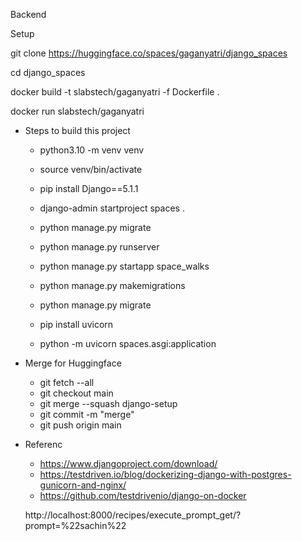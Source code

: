 Backend


Setup

git clone https://huggingface.co/spaces/gaganyatri/django_spaces

cd django_spaces

docker build -t slabstech/gaganyatri -f Dockerfile .

docker run slabstech/gaganyatri 


- Steps to build this project 
   - python3.10 -m venv venv 
   - source venv/bin/activate
   - pip install Django==5.1.1
   - django-admin startproject spaces .
   - python manage.py migrate
   - python manage.py runserver

   - python manage.py startapp space_walks
   - python manage.py makemigrations
   - python manage.py migrate


   - pip install uvicorn
   - python -m uvicorn spaces.asgi:application


- Merge for Huggingface
   - git fetch --all
   - git checkout main
   - git merge --squash django-setup
   - git commit -m "merge"
   - git push origin main



 - Referenc
    - https://www.djangoproject.com/download/
    - https://testdriven.io/blog/dockerizing-django-with-postgres-gunicorn-and-nginx/
    - https://github.com/testdrivenio/django-on-docker

   http://localhost:8000/recipes/execute_prompt_get/?prompt=%22sachin%22